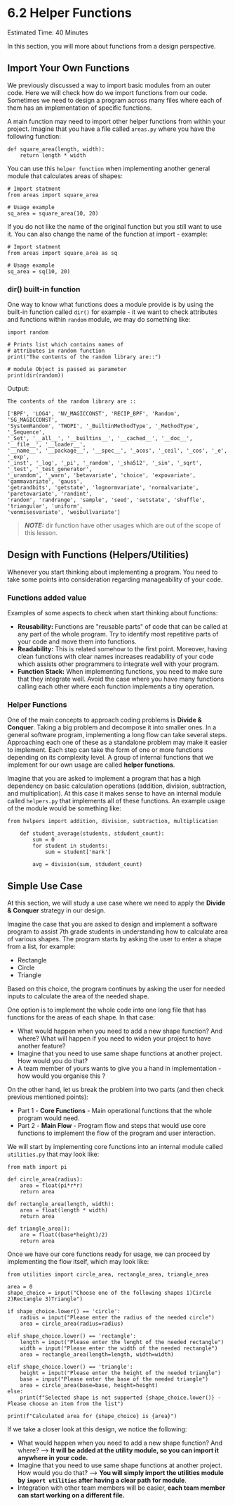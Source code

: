 # 6.2 Helper Functions

Estimated Time: 40 Minutes

In this section, you will more about functions from a design perspective.

## Import Your Own Functions
We previously discussed a way to import basic modules from an outer code. Here we will check how do we import functions from our code.
Sometimes we need to design a program across many files where each of them has an implementation of specific functions.

A main function may need to import other helper functions from within your project.
Imagine that you have a file called `areas.py` where you have the following function:

```
def square_area(length, width):
    return length * width
```
You can use this `helper function` when implementing another general module that calculates areas of shapes: 

```
# Import statment
from areas import square_area

# Usage example
sq_area = square_area(10, 20) 
```

If you do not like the name of the original function but you still want to use it. You can also change the name of the function at import - example:

```
# Import statment
from areas import square_area as sq

# Usage example
sq_area = sq(10, 20)  
```
### dir() built-in function
One way to know what functions does a module provide is by using the built-in function called `dir()`
for example - it we want to check attributes and functions within `random` module, we may do something like:

```
import random
 
# Prints list which contains names of
# attributes in random function
print("The contents of the random library are::")
 
# module Object is passed as parameter
print(dir(random))
``` 
Output:
```
The contents of the random library are ::

['BPF', 'LOG4', 'NV_MAGICCONST', 'RECIP_BPF', 'Random', 'SG_MAGICCONST',
'SystemRandom', 'TWOPI', '_BuiltinMethodType', '_MethodType', '_Sequence',
'_Set', '__all__', '__builtins__', '__cached__', '__doc__', '__file__', '__loader__',
'__name__', '__package__', '__spec__', '_acos', '_ceil', '_cos', '_e', '_exp',
'_inst', '_log', '_pi', '_random', '_sha512', '_sin', '_sqrt', '_test', '_test_generator',
'_urandom', '_warn', 'betavariate', 'choice', 'expovariate', 'gammavariate', 'gauss',
'getrandbits', 'getstate', 'lognormvariate', 'normalvariate', 'paretovariate', 'randint',
'random', 'randrange', 'sample', 'seed', 'setstate', 'shuffle', 'triangular', 'uniform',
'vonmisesvariate', 'weibullvariate']
```

> **_NOTE:_**  dir function have other usages which are out of the scope of this lesson.

## Design with Functions (Helpers/Utilities)
Whenever you start thinking about implementing a program. You need to take some points into consideration regarding manageability of your code.

### Functions added value
Examples of some aspects to check when start thinking about functions:
- **Reusability:** Functions are "reusable parts" of code that can be called at any part of the whole program. Try to identify most repetitive parts of your code and move them into functions.  
- **Readability:** This is related somehow to the first point. Moreover, having clean functions with clear names increases readability of your code which assists other programmers to integrate well with your program.
- **Function Stack:** When implementing functions, you need to make sure that they integrate well. Avoid the case where you have many functions calling each other where each function implements a tiny operation.

### Helper Functions
One of the main concepts to approach coding problems is **Divide & Conquer**. Taking a big problem and decompose it into smaller ones. 
In a general software program, implementing a long flow can take several steps. Approaching each one of these as a standalone problem may make it easier to implement. 
Each step can take the form of one or more functions depending on its complexity level.
A group of internal functions that we implement for our own usage are called **helper functions**.

Imagine that you are asked to implement a program that has a high dependency on basic calculation operations (addition, division, subtraction, and multiplication). 
At this case it makes sense to have an internal module called `helpers.py` that implements all of these functions.
An example usage of the module would be something like:
```
from helpers import addition, division, subtraction, multiplication

    def student_average(students, stdudent_count):
        sum = 0 
        for student in students:
            sum = student['mark']
        
        avg = division(sum, stdudent_count)
```
## Simple Use Case
At this section, we will study a use case where we need to apply the **Divide & Conquer** strategy in our design.

Imagine the case that you are asked to design and implement a software program to assist 7th grade students in understanding how to calculate area of various shapes.
The program starts by asking the user to enter a shape from a list, for example:
- Rectangle
- Circle 
- Triangle

Based on this choice, the program continues by asking the user for needed inputs to calculate the area of the needed shape.

One option is to implement the whole code into one long file that has functions for the areas of each shape. In that case:
- What would happen when you need to add a new shape function? And where? What will happen if you need to widen your project to have another feature?
- Imagine that you need to use same shape functions at another project. How would you do that? 
- A team member of yours wants to give you a hand in implementation - how would you organise this ?

On the other hand, let us break the problem into two parts (and then check previous mentioned points):
- Part 1 - **Core Functions** - Main operational functions that the whole program would need.
- Part 2 - **Main Flow** - Program flow and steps that would use core functions to implement the flow of the program and user interaction.

We will start by implementing core functions into an internal module called `utilities.py` that may look like:

```
from math import pi

def circle_area(radius):
    area = float(pi*r*r)
    return area 

def rectangle_area(length, width):
    area = float(length * width)
    return area

def triangle_area():
    are = float((base*height)/2)
    return area
```
Once we have our core functions ready for usage, we can proceed by implementing the flow itself, which may look like:

```
from utilities import circle_area, rectangle_area, triangle_area

area = 0
shape_choice = input("Choose one of the following shapes 1)Circle 2)Rectangle 3)Triangle")

if shape_choice.lower() == 'circle':
    radius = input("Please enter the radius of the needed circle")
    area = circle_area(radius=radius)

elif shape_choice.lower() == 'rectangle':
    length = input("Please enter the lenght of the needed rectangle")
    width = input("Please enter the width of the needed rectangle")
    area = rectangle_area(length=length, width=width)

elif shape_choice.lower() == 'triangle':
    height = input("Please enter the height of the needed triangle")
    base = input("Please enter the base of the needed triangle")
    area = circle_area(base=base, height=height)
else:
    print(f"Selected shape is not supported {shape_choice.lower()} - Please choose an item from the list")

print(f"Calculated area for {shape_choice} is {area}")

``` 

If we take a closer look at this design, we notice the following:
- What would happen when you need to add a new shape function? And where? --> __It will be added at the utility module, so you can import it anywhere in your code.__
- Imagine that you need to use same shape functions at another project. How would you do that? --> __You will simply import the utilities module by `import utilities` after having a clear path for module__.
- Integration with other team members will be easier, __each team member can start working on a different file.__